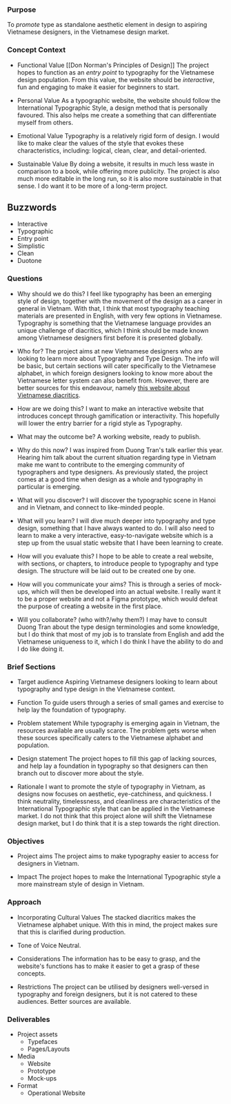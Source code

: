 ### Purpose

To *promote* type as standalone aesthetic element in design to aspiring Vietnamese designers, in the Vietnamese design market.

### Concept Context

- Functional Value
[[Don Norman's Principles of Design]]
The project hopes to function as an *entry point* to typography for the Vietnamese design population. From this value, the website should be *interactive*, fun and engaging to make it easier for beginners to start.

- Personal Value
As a typographic website, the website should follow the International Typographic Style, a design method that is personally favoured. This also helps me create a something that can differentiate myself from others.

- Emotional Value
Typography is a relatively rigid form of design. I would like to make clear the values of the style that evokes these characteristics, including: logical, clean, clear, and detail-oriented.

- Sustainable Value
By doing a website, it results in much less waste in comparison to a book, while offering more publicity. The project is also much more editable in the long run, so it is also more sustainable in that sense. I do want it to be more of a long-term project.

## Buzzwords

- Interactive
- Typographic
- Entry point
- Simplistic
- Clean
- Duotone

### Questions

- Why should we do this?
I feel like typography has been an emerging style of design, together with the movement of the design as a career in general in Vietnam. With that, I think that most typography teaching materials are presented in English, with very few options in Vietnamese. Typography is something that the Vietnamese language provides an unique challenge of diacritics, which I think should be made known among Vietnamese designers first before it is presented globally.

- Who for?
The project aims at new Vietnamese designers who are looking to learn more about Typography and Type Design. The info will be basic, but certain sections will cater specifically to the Vietnamese alphabet, in which foreign designers looking to know more about the Vietnamese letter system can also benefit from. However, there are better sources for this endeavour, namely [this website about Vietnamese diacritics](https://vietnamesetypography.com).

- How are we doing this?
I want to make an interactive website that introduces concept through gamification or interactivity. This hopefully will lower the entry barrier for a rigid style as Typography.

- What may the outcome be?
A working website, ready to publish. 

- Why do this now?
I was inspired from Duong Tran's talk earlier this year. Hearing him talk about the current situation regarding type in Vietnam make me want to contribute to the emerging community of typographers and type designers. As previously stated, the project comes at a good time when design as a whole and typography in particular is emerging.

- What will you discover?
I will discover the typographic scene in Hanoi and in Vietnam, and connect to like-minded people.

- What will you learn?
I will dive much deeper into typography and type design, something that I have always wanted to do. I will also need to learn to make a very interactive, easy-to-navigate website which is a step up from the usual static website that I have been learning to create.

- How will you evaluate this?
I hope to be able to create a real website, with sections, or chapters, to introduce people to typography and type design. The structure will be laid out to be created one by one.

- How will you communicate your aims?
This is through a series of mock-ups, which will then be developed into an actual website. I really want it to be a proper website and not a Figma prototype, which would defeat the purpose of creating a website in the first place.

- Will you collaborate? (who with?/why them?)
I may have to consult Duong Tran about the type design terminologies and some knowledge, but I do think that most of my job is to translate from English and add the Vietnamese uniqueness to it, which I do think I have the ability to do and I do like doing it.

### Brief Sections

- Target audience
Aspiring Vietnamese designers looking to learn about typography and type design in the Vietnamese context.

- Function
To guide users through a series of small games and exercise to help lay the foundation of typography.

- Problem statement
While typography is emerging again in Vietnam, the resources available are usually scarce. The problem gets worse when these sources specifically caters to the Vietnamese alphabet and population.

- Design statement
The project hopes to fill this gap of lacking sources, and help lay a foundation in typography so that designers can then branch out to discover more about the style.

- Rationale
I want to promote the style of typography in Vietnam, as designs now focuses on aesthetic, eye-catchiness, and quickness. I think neutrality, timelessness, and cleanliness are characteristics of the International Typographic style that can be applied in the Vietnamese market. I do not think that this project alone will shift the Vietnamese design market, but I do think that it is a step towards the right direction.

### Objectives

- Project aims
The project aims to make typography easier to access for designers in Vietnam.

- Impact
The project hopes to make the International Typographic style a more mainstream style of design in Vietnam.

### Approach

- Incorporating Cultural Values
The stacked diacritics makes the Vietnamese alphabet unique. With this in mind, the project makes sure that this is clarified during production.

- Tone of Voice
Neutral.

- Considerations
The information has to be easy to grasp, and the website's functions has to make it easier to get a grasp of these concepts.

- Restrictions
The project can be utilised by designers well-versed in typography and foreign designers, but it is not catered to these audiences. Better sources are available.

### Deliverables

- Project assets
	-  Typefaces
	- Pages/Layouts
- Media
	- Website
	- Prototype
	- Mock-ups
- Format
	- Operational Website